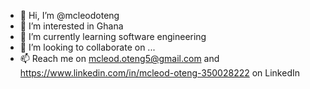- 👋 Hi, I’m @mcleodoteng
- 👀 I’m interested in Ghana
- 🌱 I’m currently learning software engineering 
- 💞️ I’m looking to collaborate on ...
- 📫 Reach me on mcleod.oteng5@gmail.com and https://www.linkedin.com/in/mcleod-oteng-350028222 on LinkedIn 

<!---
mcleodoteng/mcleodoteng is a ✨ special ✨ repository because its `README.md` (this file) appears on your GitHub profile.
You can click the Preview link to take a look at your changes.
--->
